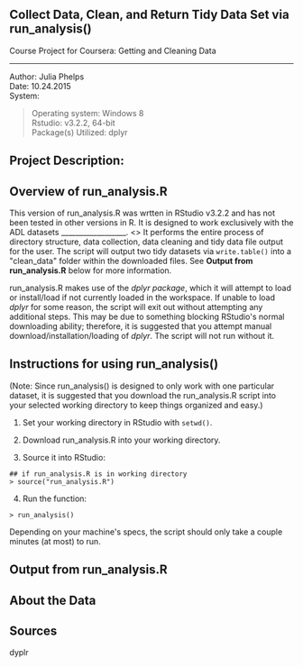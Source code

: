 ## Collect Data, Clean, and Return Tidy Data Set via run_analysis()
Course Project for Coursera:  Getting and Cleaning Data

--------------------
Author:  Julia Phelps<br>
Date:  10.24.2015<br>
System:
<blockquote>
<p>Operating system:  Windows 8
<br>Rstudio:  v3.2.2, 64-bit
<br>Package(s) Utilized:  dplyr
</p></blockquote>

## Project Description:

## Overview of run_analysis.R

This version of run_analysis.R was wrtten in RStudio v3.2.2 and has not been tested in other versions in R.  It is designed to work exclusively with the ADL datasets __________________.  <<size>>  It performs the entire process of directory structure, data collection, data cleaning and tidy data file output for the user.  The script will output two tidy datasets via `write.table()` into a "clean_data" folder within the downloaded files.  See **Output from run_analysis.R** below for more information. 

run_analysis.R makes use of the *dplyr package*, which it will attempt to load or install/load if not currently loaded in the workspace.  If unable to load *dplyr* for some reason, the script will exit out without attempting any additional steps.  This may be due to something blocking RStudio's normal downloading ability; therefore, it is suggested that you attempt manual download/installation/loading of *dplyr*.  The script will not run without it.

## Instructions for using run_analysis()

(Note:  Since run_analysis() is designed to only work with one particular dataset, it is suggested that you download the run_analysis.R script into your selected working directory to keep things organized and easy.)

1)  Set your working directory in RStudio with `setwd()`.

2)  Download run_analysis.R into your working directory.

3)  Source it into RStudio:
```
## if run_analysis.R is in working directory
> source("run_analysis.R")
```

4)  Run the function:
```
> run_analysis()
```

Depending on your machine's specs, the script should only take a couple minutes (at most) to run.

## Output from run_analysis.R

## About the Data

## Sources

dyplr

